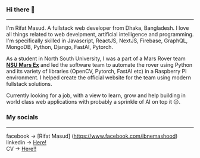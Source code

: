 ### Hi there 👋
----

<!--
**riffAt2013/riffAt2013** is a ✨ _special_ ✨ repository because its `README.md` (this file) appears on your GitHub profile.

Here are some ideas to get you started:

- 🔭 I’m currently working on ...
- 🌱 I’m currently learning ...
- 👯 I’m looking to collaborate on ...
- 🤔 I’m looking for help with ...
- 💬 Ask me about ...
- 📫 How to reach me: ...
- 😄 Pronouns: ...
- ⚡ Fun fact: ...
-->

I'm Rifat Masud. A fullstack web developer from Dhaka, Bangladesh. I love all things related to web develpment, artificial intelligence and programming. I'm specifically skilled in Javascript, ReactJS, NextJS, Firebase, GraphQL, MongoDB, Python, Django, FastAI, Pytorch.   

As a student in North South University, I was a part of a Mars Rover team [**NSU Mars Ex**](www.mars-ex.com) and led the software team to automate the rover using Python and its variety of libraries (OpenCV, Pytorch, FastAI etc) in a Raspberry PI environment. I helped create the official website for the team using modern fullstack solutions. 

Currently looking for a job, with a view to learn, grow and help building in world class web applications with probably a sprinkle of AI on top it 😉.

### My socials
----

facebook -> [Rifat Masud] (https://www.facebook.com/ibnemashood)<br>
linkedin -> [Here!](https://www.linkedin.com/in/randbmasud/)<br>
CV -> [Here!!](https://docs.google.com/document/d/e/2PACX-1vQE5bQIwN4cKo1XYb8kq6dgZnoABgl4WDja6Do_dEg7NhuD9UjHppaDKaPNO8uP-sR91CCfCz1Zc1kq/pub)

